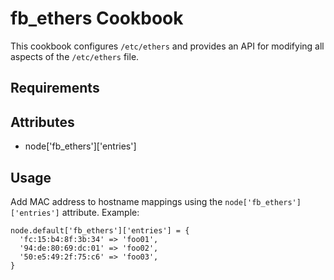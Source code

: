 fb_ethers Cookbook
====================
This cookbook configures `/etc/ethers` and provides an API for modifying all
aspects of the `/etc/ethers` file.

Requirements
------------

Attributes
----------
* node['fb_ethers']['entries']

Usage
-----
Add MAC address to hostname mappings using the `node['fb_ethers']['entries']`
attribute. Example:

    node.default['fb_ethers']['entries'] = {
      'fc:15:b4:8f:3b:34' => 'foo01',
      '94:de:80:69:dc:01' => 'foo02',
      '50:e5:49:2f:75:c6' => 'foo03',
    }
